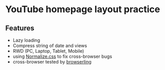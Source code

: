 # YouTube homepage layout practice

## Features

- Lazy loading
- Compress string of date and views
- RWD (PC, Laptop, Tablet, Mobile)
- using [Normalize.css](https://necolas.github.io/normalize.css/) to fix cross-browser bugs
- cross-browser tested by [browserling](https://www.browserling.com/)
